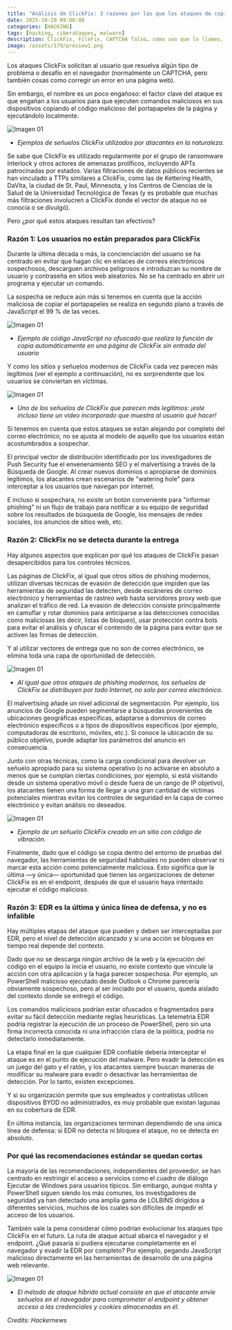 ```yaml
---
title: "Análisis de ClickFix: 3 razones por las que los ataques de copiar y pegar provocan brechas de seguridad"
date: 2025-10-20 09:00:00 
categories: [HACKING]
tags: [hacking, ciberataques, malware]
description: ClickFix, FileFix, CAPTCHA falso… como sea que lo llames, los ataques en los que los usuarios interactúan con scripts maliciosos en su navegador web son una fuente de violaciones de seguridad en rápido crecimiento.
image: /assets/179/preview1.png
---
```


Los ataques ClickFix solicitan al usuario que resuelva algún tipo de problema o desafío en el navegador (normalmente un CAPTCHA, pero también cosas como corregir un error en una página web).

Sin embargo, el nombre es un poco engañoso: el factor clave del ataque es que engañan a los usuarios para que ejecuten comandos maliciosos en sus dispositivos copiando el código malicioso del portapapeles de la página y ejecutándolo localmente.

![Imagen 01](/assets/179/2.png)

- *Ejemplos de señuelos ClickFix utilizados por atacantes en la naturaleza.*

Se sabe que ClickFix es utilizado regularmente por el grupo de ransomware Interlock y otros actores de amenazas prolíficos, incluyendo APTs patrocinadas por estados. Varias filtraciones de datos públicos recientes se han vinculado a TTPs similares a ClickFix, como las de Kettering Health, DaVita, la ciudad de St. Paul, Minnesota, y los Centros de Ciencias de la Salud de la Universidad Tecnológica de Texas (y es probable que muchas más filtraciones involucren a ClickFix donde el vector de ataque no se conocía o se divulgó).

Pero ¿por qué estos ataques resultan tan efectivos?

### Razón 1: Los usuarios no están preparados para ClickFix

Durante la última década o más, la concienciación del usuario se ha centrado en evitar que hagan clic en enlaces de correos electrónicos sospechosos, descarguen archivos peligrosos e introduzcan su nombre de usuario y contraseña en sitios web aleatorios. No se ha centrado en abrir un programa y ejecutar un comando.

La sospecha se reduce aún más si tenemos en cuenta que la acción maliciosa de copiar el portapapeles se realiza en segundo plano a través de JavaScript el 99 % de las veces.

![Imagen 01](/assets/179/3.png)

- *Ejemplo de código JavaScript no ofuscado que realiza la función de copia automáticamente en una página de ClickFix sin entrada del usuario*

Y como los sitios y señuelos modernos de ClickFix cada vez parecen más legítimos (ver el ejemplo a continuación), no es sorprendente que los usuarios se conviertan en víctimas.

![Imagen 01](/assets/179/4.png)

- *Uno de los señuelos de ClickFix que parecen más legítimos: ¡este incluso tiene un video incorporado que muestra al usuario qué hacer!*

Si tenemos en cuenta que estos ataques se están alejando por completo del correo electrónico, no se ajusta al modelo de aquello que los usuarios están acostumbrados a sospechar.

El principal vector de distribución identificado por los investigadores de Push Security fue el envenenamiento SEO y el malvertising a través de la Búsqueda de Google. Al crear nuevos dominios o apropiarse de dominios legítimos, los atacantes crean escenarios de "watering hole" para interceptar a los usuarios que navegan por internet.

E incluso si sospechara, no existe un botón conveniente para "informar phishing" ni un flujo de trabajo para notificar a su equipo de seguridad sobre los resultados de búsqueda de Google, los mensajes de redes sociales, los anuncios de sitios web, etc.

### Razón 2: ClickFix no se detecta durante la entrega

Hay algunos aspectos que explican por qué los ataques de ClickFix pasan desapercibidos para los controles técnicos.

Las páginas de ClickFix, al igual que otros sitios de phishing modernos, utilizan diversas técnicas de evasión de detección que impiden que las herramientas de seguridad las detecten, desde escáneres de correo electrónico y herramientas de rastreo web hasta servidores proxy web que analizan el tráfico de red. La evasión de detección consiste principalmente en camuflar y rotar dominios para anticiparse a las detecciones conocidas como maliciosas (es decir, listas de bloqueo), usar protección contra bots para evitar el análisis y ofuscar el contenido de la página para evitar que se activen las firmas de detección.

Y al utilizar vectores de entrega que no son de correo electrónico, se elimina toda una capa de oportunidad de detección.

![Imagen 01](/assets/179/5.png)

- *Al igual que otros ataques de phishing modernos, los señuelos de ClickFix se distribuyen por todo Internet, no solo por correo electrónico.*

El malvertising añade un nivel adicional de segmentación. Por ejemplo, los anuncios de Google pueden segmentarse a búsquedas provenientes de ubicaciones geográficas específicas, adaptarse a dominios de correo electrónico específicos o a tipos de dispositivos específicos (por ejemplo, computadoras de escritorio, móviles, etc.). Si conoce la ubicación de su público objetivo, puede adaptar los parámetros del anuncio en consecuencia.

Junto con otras técnicas, como la carga condicional para devolver un señuelo apropiado para su sistema operativo (o no activarse en absoluto a menos que se cumplan ciertas condiciones, por ejemplo, si está visitando desde un sistema operativo móvil o desde fuera de un rango de IP objetivo), los atacantes tienen una forma de llegar a una gran cantidad de víctimas potenciales mientras evitan los controles de seguridad en la capa de correo electrónico y evitan análisis no deseados.

![Imagen 01](/assets/179/6.png)

- *Ejemplo de un señuelo ClickFix creado en un sitio con código de vibración.*

Finalmente, dado que el código se copia dentro del entorno de pruebas del navegador, las herramientas de seguridad habituales no pueden observar ni marcar esta acción como potencialmente maliciosa. Esto significa que la última —y única— oportunidad que tienen las organizaciones de detener ClickFix es en el endpoint, después de que el usuario haya intentado ejecutar el código malicioso.

### Razón 3: EDR es la última y única línea de defensa, y no es infalible

Hay múltiples etapas del ataque que pueden y deben ser interceptadas por EDR, pero el nivel de detección alcanzado y si una acción se bloquea en tiempo real depende del contexto.

Dado que no se descarga ningún archivo de la web y la ejecución del código en el equipo la inicia el usuario, no existe contexto que vincule la acción con otra aplicación y la haga parecer sospechosa. Por ejemplo, un PowerShell malicioso ejecutado desde Outlook o Chrome parecería obviamente sospechoso, pero al ser iniciado por el usuario, queda aislado del contexto donde se entregó el código.

Los comandos maliciosos podrían estar ofuscados o fragmentados para evitar su fácil detección mediante reglas heurísticas. La telemetría EDR podría registrar la ejecución de un proceso de PowerShell, pero sin una firma incorrecta conocida ni una infracción clara de la política, podría no detectarlo inmediatamente.

La etapa final en la que cualquier EDR confiable debería interceptar el ataque es en el punto de ejecución del malware. Pero evadir la detección es un juego del gato y el ratón, y los atacantes siempre buscan maneras de modificar su malware para evadir o desactivar las herramientas de detección. Por lo tanto, existen excepciones.

Y si su organización permite que sus empleados y contratistas utilicen dispositivos BYOD no administrados, es muy probable que existan lagunas en su cobertura de EDR.

En última instancia, las organizaciones terminan dependiendo de una única línea de defensa: si EDR no detecta ni bloquea el ataque, no se detecta en absoluto.

### Por qué las recomendaciones estándar se quedan cortas

La mayoría de las recomendaciones, independientes del proveedor, se han centrado en restringir el acceso a servicios como el cuadro de diálogo Ejecutar de Windows para usuarios típicos. Sin embargo, aunque mshta y PowerShell siguen siendo los más comunes, los investigadores de seguridad ya han detectado una amplia gama de LOLBINS dirigidos a diferentes servicios, muchos de los cuales son difíciles de impedir el acceso de los usuarios.

También vale la pena considerar cómo podrían evolucionar los ataques tipo ClickFix en el futuro. La ruta de ataque actual abarca el navegador y el endpoint. ¿Qué pasaría si pudiera ejecutarse completamente en el navegador y evadir la EDR por completo? Por ejemplo, pegando JavaScript malicioso directamente en las herramientas de desarrollo de una página web relevante.

![Imagen 01](/assets/179/7.png)

- *El método de ataque híbrido actual consiste en que el atacante envíe señuelos en el navegador para comprometer el endpoint y obtener acceso a las credenciales y cookies almacenadas en él.*

*Credits: Hackernews*
